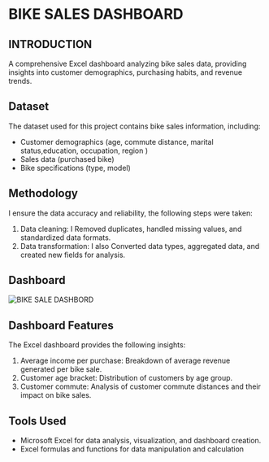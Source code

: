 # BIKE SALES DASHBOARD 

## INTRODUCTION

A comprehensive Excel dashboard analyzing bike sales data, providing insights into customer demographics, purchasing habits, and revenue trends.

## Dataset

The dataset used for this project contains bike sales information, including:

- Customer demographics (age, commute distance, marital status,education, occupation, region )
- Sales data (purchased bike)
- Bike specifications (type, model)

## Methodology
I ensure the data accuracy and reliability, the following steps were taken:

1. Data cleaning:  I Removed duplicates, handled missing values, and standardized data formats.
2. Data transformation: I also Converted data types, aggregated data, and created new fields for analysis.
## Dashboard
![BIKE SALE DASHBORD](https://github.com/user-attachments/assets/88cacc77-4416-428c-82ae-ed68d3a7148d)

## Dashboard Features
The Excel dashboard provides the following insights:

1. Average income per purchase: Breakdown of average revenue generated per bike sale.
2. Customer age bracket: Distribution of customers by age group.
3. Customer commute: Analysis of customer commute distances and their impact on bike sales.

## Tools Used
- Microsoft Excel for data analysis, visualization, and dashboard creation.
- Excel formulas and functions for data manipulation and calculation
